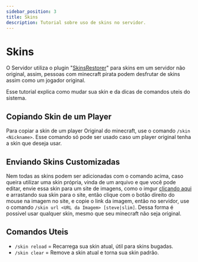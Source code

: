 ```yaml
---
sidebar_position: 3
title: Skins
description: Tutorial sobre uso de skins no servidor.
---
```


# Skins

O Servidor utiliza o plugin "[SkinsRestorer](https://www.spigotmc.org/resources/skinsrestorer.2124/)" para skins em um servidor não original, assim, pessoas com minecraft pirata podem desfrutar de skins assim como um jogador original.

Esse tutorial explica como mudar sua skin e da dicas de comandos uteis do sistema.

## Copiando Skin de um Player

Para copiar a skin de um player Original do minecraft, use o comando `/skin <Nickname>`. Esse comando só pode ser usado caso um player original tenha a skin que deseja usar.

## Enviando Skins Customizadas

Nem todas as skins podem ser adicionadas com o comando acima, caso queira utilizar uma skin própria, vinda de um arquivo e que você pode editar, envie essa skin para um site de imagens, como o imgur [clicando aqui](https://imgur.com/upload) e arrastando sua skin para o site, então clique com o botão direito do mouse na imagem no site, e copie o link da imagem, então no servidor, use o comando `/skin url <URL da Imagem> [steve|slim]`. Dessa forma é possivel usar qualquer skin, mesmo que seu minecraft não seja original.

## Comandos Uteis

- `/skin reload` = Recarrega sua skin atual, útil para skins bugadas.
- `/skin clear` = Remove a skin atual e torna sua skin padrão.
